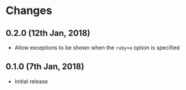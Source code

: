 # Changes

## 0.2.0 (12th Jan, 2018)

- Allow exceptions to be shown when the `ruby+e` option is specified

## 0.1.0 (7th Jan, 2018)

- Initial release
